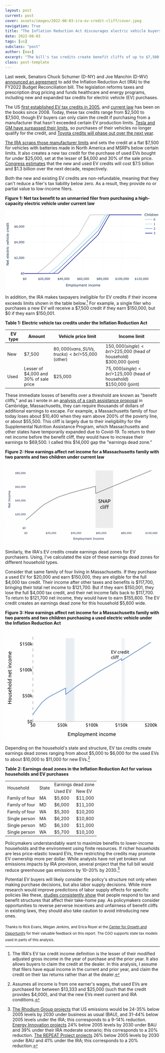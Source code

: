 ```yaml
---
layout: post
current: post
cover: assets/images/2022-08-03-ira-ev-credit-cliff/cover.jpeg
navigation: True
title: "The Inflation Reduction Act discourages electric vehicle buyers from working"
date: 2022-08-03
tags: [us]
subclass: "post"
author: [max]
excerpt: "The bill's tax credits create benefit cliffs of up to $7,500."
class: post-template
---
```

Last week, Senators Chuck Schumer (D-NY) and Joe Manchin (D-WV) [announced an agreement](https://www.democrats.senate.gov/newsroom/press-releases/senate-majority-leader-chuck-schumer-d-ny-and-sen-joe-manchin-d-wv-on-wednesday-announced-that-they-have-struck-a-long-awaited-deal-on-legislation-that-aims-to-reform-the-tax-code-fight-climate-change-and-cut-health-care-costs) to add the Inflation Reduction Act (IRA) to the FY2022 Budget Reconciliation bill. The legislation reforms taxes and prescription drug pricing and funds healthcare and energy programs, including new and expanded tax credits for electric vehicle (EV) purchases.

The US [first established EV tax credits in 2005](https://en.wikipedia.org/wiki/Energy_Policy_Act_of_2005), and [current law](https://www.law.cornell.edu/uscode/text/26/30D) has been on the books since 2008. Today, these tax credits range from $2,500 to $7,500, though EV buyers can only claim the credit if purchasing from a manufacturer that hasn't exceeded certain EV production limits. [Tesla and GM have surpassed their limits](https://www.cars.com/articles/which-electric-cars-are-still-eligible-for-the-7500-federal-tax-credit-429824/), so purchases of their vehicles no longer qualify for the credit, and [Toyota credits will phase out over the next year](https://electrek.co/2022/04/11/federal-tax-credits-will-soon-be-phased-out-for-toyota-ev-customers-in-the-us/).

[The IRA scraps those manufacturer limits](https://www.democrats.senate.gov/imo/media/doc/inflation_reduction_act_of_2022.pdf#page=366) and sets the credit at a flat $7,500 for vehicles with batteries made in North America and MSRPs below certain limits. It also creates a new tax credit for the purchase of used EVs bought for under $25,000, set at the lesser of $4,000 and 30% of the sale price. [Congress estimates](https://www.finance.senate.gov/imo/media/doc/7.29.22%20Estimate%20of%20Manchin%20Schumer%20agreement.pdf) that the new and used EV credits will cost $7.5 billion and $1.3 billion over the next decade, respectively.

Both the new and existing EV credits are non-refundable, meaning that they can't reduce a filer's tax liability below zero. As a result, they provide no or partial value to low-income filers.

**Figure 1: Net tax benefit to an unmarried filer from purchasing a high-capacity electric vehicle under current law**

![](assets/images/2022-08-03-ira-ev-credit-cliff/current.png)

In addition, the IRA makes taxpayers ineligible for EV credits if their income exceeds limits shown in the table below.[^1] For example, a single filer who purchases a new EV will receive a $7,500 credit if they earn $150,000, but $0 if they earn $150,001.

**Table 1: Electric vehicle tax credits under the Inflation Reduction Act**

| EV type | Amount                                 | Vehicle price limit                              | Income limit                                                    |
|---------|----------------------------------------|--------------------------------------------------|-----------------------------------------------------------------|
| New     | $7,500                                 | $80,000 (vans, SUVs, trucks)<br />$55,000 (other) | $150,000 (single)<br />$225,000 (head of household)<br />$300,000 (joint) |
| Used    | Lesser of $4,000 and<br />30% of sale price | $25,000                                          | $75,000 (single)<br />$125,000 (head of household)<br />$150,000 (joint)  |

These immediate losses of benefits over a threshold are known as "benefit cliffs," and as I wrote in an [analysis of a cash assistance proposal](https://www.thecgo.org/research/how-does-targeted-cash-assistance-affect-incentives-to-work/) in Cambridge, Massachusetts, they can require thousands of dollars of additional earnings to escape. For example, a Massachusetts family of four today loses about $10,400 when they earn above 200% of the poverty line, or about $55,500. This cliff is largely due to their ineligibility for the Supplemental Nutrition Assistance Program, which Massachusetts and other states have temporarily expanded due to Covid-19. To return to their net income before the benefit cliff, they would have to increase their earnings to $69,500. I called this $14,000 gap the "earnings dead zone."

**Figure 2: How earnings affect net income for a Massachusetts family with two parents and two children under current law**

![](assets/images/2022-08-03-ira-ev-credit-cliff/snap_cliff.png)

Similarly, the IRA's EV credits create earnings dead zones for EV purchasers. Using, I've calculated the size of these earnings dead zones for different household types.

Consider that same family of four living in Massachusetts. If they purchase a used EV for $20,000 and earn $150,000, they are eligible for the full $4,000 tax credit. Their income after other taxes and benefits is $117,700, bringing their total net income to $121,700. But if they earn $150,001, they lose the full $4,000 tax credit, and their net income falls back to $117,700. To return to $121,700 net income, they would have to earn $155,600. The EV credit creates an earnings dead zone for this household $5,600 wide.

**Figure 3: How earnings affect net income for a Massachusetts family with two parents and two children purchasing a used electric vehicle under the Inflation Reduction Act**

![](assets/images/2022-08-03-ira-ev-credit-cliff/ev_cliff.png)

Depending on the household's state and structure, EV tax credits create earnings dead zones ranging from about $5,000 to $6,000 for the used EVs to about $10,000 to $11,000 for new EVs.[^2]

**Table 2: Earnings dead zones in the Inflation Reduction Act for various households and EV purchases**

<table>
  <tr>
   <td rowspan="2" >Household
   </td>
   <td rowspan="2" >State
   </td>
   <td colspan="2" >Earnings dead zone
   </td>
  </tr>
  <tr>
   <td>Used EV
   </td>
   <td>New EV
   </td>
  </tr>
  <tr>
   <td>Family of four
   </td>
   <td>MA
   </td>
   <td>$5,600
   </td>
   <td>$11,000
   </td>
  </tr>
  <tr>
   <td>Family of four
   </td>
   <td>MD
   </td>
   <td>$6,000
   </td>
   <td>$11,100
   </td>
  </tr>
  <tr>
   <td>Family of four
   </td>
   <td>WA
   </td>
   <td>$5,300
   </td>
   <td>$10,200
   </td>
  </tr>
  <tr>
   <td>Single person
   </td>
   <td>MA
   </td>
   <td>$6,200
   </td>
   <td>$10,800
   </td>
  </tr>
  <tr>
   <td>Single person
   </td>
   <td>MD
   </td>
   <td>$6,100
   </td>
   <td>$11,000
   </td>
  </tr>
  <tr>
   <td>Single person
   </td>
   <td>WA
   </td>
   <td>$5,700
   </td>
   <td>$10,100
   </td>
  </tr>
</table>

Policymakers understandably want to maximize benefits to lower-income households and the environment using finite resources. If richer households are less price-elastic toward EVs, then restricting the credits may promote EV ownership more per dollar. While analysts have not yet broken out emissions impacts by IRA provision, several project that the full bill would reduce greenhouse gas emissions by 10–20% by 2030.[^3]

Potential EV buyers will likely consider the policy's structure not only when making purchase decisions, but also labor supply decisions. While more research would improve predictions of labor supply effects for specific policies like these, [studies consistently show](https://www.cbo.gov/sites/default/files/cbofiles/attachments/10-25-2012-Labor_Supply_and_Fiscal_Policy.pdf) that people respond to tax and benefit structures that affect their take-home pay. As policymakers consider opportunities to reverse perverse incentives and unfairness of benefit cliffs in existing laws, they should also take caution to avoid introducing new ones.

<sub>Thanks to Rick Evans, Megan Jenkins, and Erica Royer at the [Center for Growth and Opportunity](https://thecgo.org) for their valuable feedback on this report. The CGO supports state tax models used in parts of this analysis.</sub>

[^1]: The IRA's EV tax credit income definition is the lesser of their modified adjusted gross income in the year of purchase and the prior year. It also allows buyers to claim the credit at the dealer. In this analysis, I assume that filers have equal income in the current and prior year, and claim the credit on their tax returns rather than at the dealer.

[^2]: Assumes all income is from one earner's wages, that used EVs are purchased for between $13,333 and $25,000 (such that the credit provides $4,000), and that the new EVs meet current and IRA conditions.

[^3]: [The Rhodium Group projects](https://rhg.com/research/inflation-reduction-act/) that US emissions would be 24-35% below 2005 levels by 2030 under business as usual (BAU), and 31-44% below 2005 levels under the IRA; this corresponds to a 9-14% reduction. [Energy Innovation projects](https://energyinnovation.org/wp-content/uploads/2022/08/Modeling-the-Inflation-Reduction-Act-with-the-US-Energy-Policy-Simulator_8.1.22.pdf) 24% below 2005 levels by 2030 under BAU and 39% under their IRA moderate scenario; this corresponds to a 20% reduction. [The REPEAT Project projects](https://www.nytimes.com/interactive/2022/08/02/climate/manchin-deal-emissions-cuts.html) 26% below 2005 levels by 2030 under BAU and 41% under the IRA; this corresponds to a 20% reduction.
